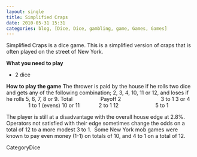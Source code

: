```yaml
---
layout: single
title: Simplified Craps
date: 2010-05-31 15:31
categories: blog, [Dice, Dice, gambling, game, Games, Games]
---
```

Simplified Craps is a dice game.
This is a simplified version of craps that is often played on the street of New York.

<strong>What you need to play</strong>
<ul>
	<li>2 dice</li>
</ul>
<strong>How to play the game</strong>
The thrower is paid by the house if he rolls two dice and gets any of the following combination; 2, 3, 4, 10, 11 or 12, and loses if he rolls 5, 6, 7, 8 or 9.
Total                   Payoff
2                           3 to 1
3 or 4                  1 to 1 (evens)
10 or 11             2 to 1
12                         5 to 1

The player is still at a disadvantage with the overall house edge at 2.8%.
Operators not satisfied with their edge sometimes change the odds on a total of 12 to a more modest 3 to 1.  Some New York mob games were known to pay even money (1-1) on totals of 10, and 4 to 1 on a total of 12.

CategoryDice
